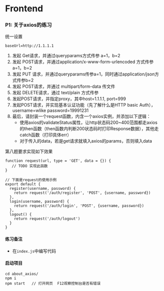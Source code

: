 # Frontend

### P1: 关于axios的练习

统一设置
```
baseUrl=http://1.1.1.1
```

1. 发起 Get请求，并通过queryparams方式传参 a=1，b=2
2. 发起 POST请求，并通过application/x-www-form-urlencoded 方式传参  a=1，b=2
3. 发起 PUT 请求，并通过queryparams传参a=1，同时通过application/json方式传参b=2
4. 发起 POST请求，并通过 multipart/form-data 传文件
5. 发起 DELETE请求，通过 text/plain 方式传参
6. 发起POST请求，并指定proxy，其中host=1.1.1.1, port=999
7. 发起POST请求，并实现基本认证功能（先了解什么是HTTP basic Auth），username=wlike   password=19991231
8. 最后，请封装一个request函数，内含一个axios实例，并添加以下逻辑：
   - 使用axios的validateStatus属性，让http状态码200~400范围都走axios的then函数（then函数内判断200状态码时打印Response数据），其他走catch函数（打印具体err）
   - 对于传入的data，若是get请求就填入axios的params，否则填入data

第八题要求实现如下效果
```
function request(url, type = 'GET', data = {}) {
   // TODO 实现此函数
}

// 下面是request的使用示例
export default {
  register(username, password) {
    return request('/auth/register', 'POST', {username, password})
  },
  login(username, password) {
    return request('/auth/login', 'POST', {username, password})
  },
  logout() {
    return request('/auth/logout')
  }
}
```


#### 练习备注
- 在`index.js`中编写代码

#### 启动项目
```
cd about_axios/
npm i
npm start   // 打开网页  F12观察控制台是否有错误
```